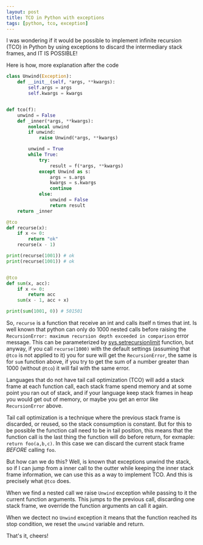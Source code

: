 ```yaml
---
layout: post
title: TCO in Python with exceptions
tags: [python, tco, exception]
---
```


I was wondering if it would be possible to implement infinite
recursion (TCO) in Python by using exceptions to discard the
intermediary stack frames, and IT IS POSSIBLE!

Here is how, more explanation after the code

```python
class Unwind(Exception):
    def __init__(self, *args, **kwargs):
        self.args = args
        self.kwargs = kwargs


def tco(f):
    unwind = False
    def _inner(*args, **kwargs):
        nonlocal unwind
        if unwind:
            raise Unwind(*args, **kwargs)

        unwind = True
        while True:
            try:
                result = f(*args, **kwargs)
            except Unwind as s:
                args = s.args
                kwargs = s.kwargs
                continue
            else:
                unwind = False
                return result
    return _inner

@tco
def recurse(x):
    if x <= 0:
        return "ok"
    recurse(x - 1)

print(recurse(1001)) # ok
print(recurse(1001)) # ok


@tco
def sum(x, acc):
    if x <= 0:
        return acc
    sum(x - 1, acc + x)

print(sum(1001, 0)) # 501501
```

So, `recurse` is a function that receive an int and calls
itself n times that int. Is well known that python can
only do 1000 nested calls before raising the
`RecursionError: maximum recursion depth exceeded in comparison`
error message. This can be parameterized by [sys.setrecursionlimit](https://docs.python.org/3/library/sys.html#sys.setrecursionlimit)
function, but anyway, if you call `recurse(1000)` with
the default settings (assuming that `@tco` is not applied to it)
you for sure will get the `RecursionError`, the same is for 
`sum` function above, if you try to get the sum of a number
greater than 1000 (without `@tco`) it will fail with the same error.

Languages that do not have tail call optimization (TCO) will
add a stack frame at each function call, each stack frame
spend memory and at some point you ran out of stack, and
if your language keep stack frames in heap you would
get out of memory, or maybe you get an error like `RecursionError` above.

Tail call optimization is a technique where the previous stack frame
is discarded, or reused, so the stack consumption is constant. But for
this to be possible the function call need to be in tail position,
this means that the function call is the last thing the function will
do before return, for exmaple: `return foo(a,b,c)`. In this case we
can discard the current stack frame *BEFORE* calling `foo`.

But how can we do this? Well, is known that exceptions unwind the
stack, so if I can jump from a inner call to the outter while keeping
the inner stack frame information, we can use this as a way to implement
TCO. And this is precisely what `@tco` does.

When we find a nested call we raise `Unwind` exception while passing
to it the current function arguments. This jumps to the previous call,
discarding one stack frame, we override the function arguments an call
it again.

When we dectect no `Unwind` exception it means that the function
reached its stop condition, we reset the `unwind` variable
and return.

That's it, cheers!
